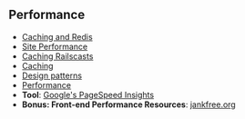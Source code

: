 ## Performance

* [Caching and Redis][redis]
* [Site Performance][performance]
* [Caching Railscasts][caching-railscasts]
* [Caching][caching]
* [Design patterns][design-patterns]
* [Performance][yahoo-performance]
* **Tool**: [Google's PageSpeed Insights][pagespeed]
* **Bonus: Front-end Performance Resources**: [jankfree.org][jankfree]

[redis]: ./readings/redis.md
[caching-railscasts]: ./caching-railscasts.md
[caching]: ./caching.md
[performance]: http://developer.yahoo.com/performance/rules.html
[design-patterns]:./readings/design_patterns.md
[yahoo-performance]: https://developer.yahoo.com/performance/rules.html
[pagespeed]: https://developers.google.com/speed/pagespeed/insights/
[jankfree]: http://jankfree.org/
